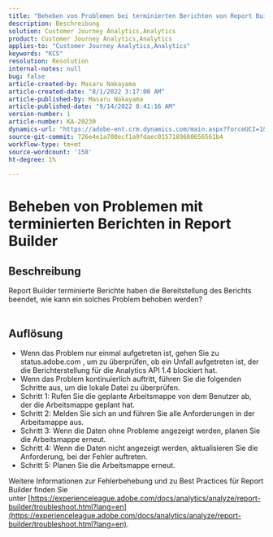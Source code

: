 ```yaml
---
title: "Beheben von Problemen bei terminierten Berichten von Report Builder"
description: Beschreibung
solution: Customer Journey Analytics,Analytics
product: Customer Journey Analytics,Analytics
applies-to: "Customer Journey Analytics,Analytics"
keywords: "KCS"
resolution: Resolution
internal-notes: null
bug: false
article-created-by: Masaru Nakayama
article-created-date: "8/1/2022 3:17:00 AM"
article-published-by: Masaru Nakayama
article-published-date: "9/14/2022 8:41:16 AM"
version-number: 1
article-number: KA-20230
dynamics-url: "https://adobe-ent.crm.dynamics.com/main.aspx?forceUCI=1&pagetype=entityrecord&etn=knowledgearticle&id=bd999166-4811-ed11-b83d-00224808629f"
source-git-commit: 726e4e1a700ecf1a9fdaec0157189680656561b4
workflow-type: tm+mt
source-wordcount: '158'
ht-degree: 1%

---
```


# Beheben von Problemen mit terminierten Berichten in Report Builder

## Beschreibung

Report Builder terminierte Berichte haben die Bereitstellung des Berichts beendet, wie kann ein solches Problem behoben werden?
<br> 

## Auflösung


- Wenn das Problem nur einmal aufgetreten ist, gehen Sie zu status.adobe.com , um zu überprüfen, ob ein Unfall aufgetreten ist, der die Berichterstellung für die Analytics API 1.4 blockiert hat.
- Wenn das Problem kontinuierlich auftritt, führen Sie die folgenden Schritte aus, um die lokale Datei zu überprüfen.
- Schritt 1: Rufen Sie die geplante Arbeitsmappe von dem Benutzer ab, der die Arbeitsmappe geplant hat.
- Schritt 2: Melden Sie sich an und führen Sie alle Anforderungen in der Arbeitsmappe aus.
- Schritt 3: Wenn die Daten ohne Probleme angezeigt werden, planen Sie die Arbeitsmappe erneut.
- Schritt 4: Wenn die Daten nicht angezeigt werden, aktualisieren Sie die Anforderung, bei der Fehler auftreten.
- Schritt 5: Planen Sie die Arbeitsmappe erneut.


Weitere Informationen zur Fehlerbehebung und zu Best Practices für Report Builder finden Sie unter [https://experienceleague.adobe.com/docs/analytics/analyze/report-builder/troubleshoot.html?lang=en](https://experienceleague.adobe.com/docs/analytics/analyze/report-builder/troubleshoot.html?lang=en).
